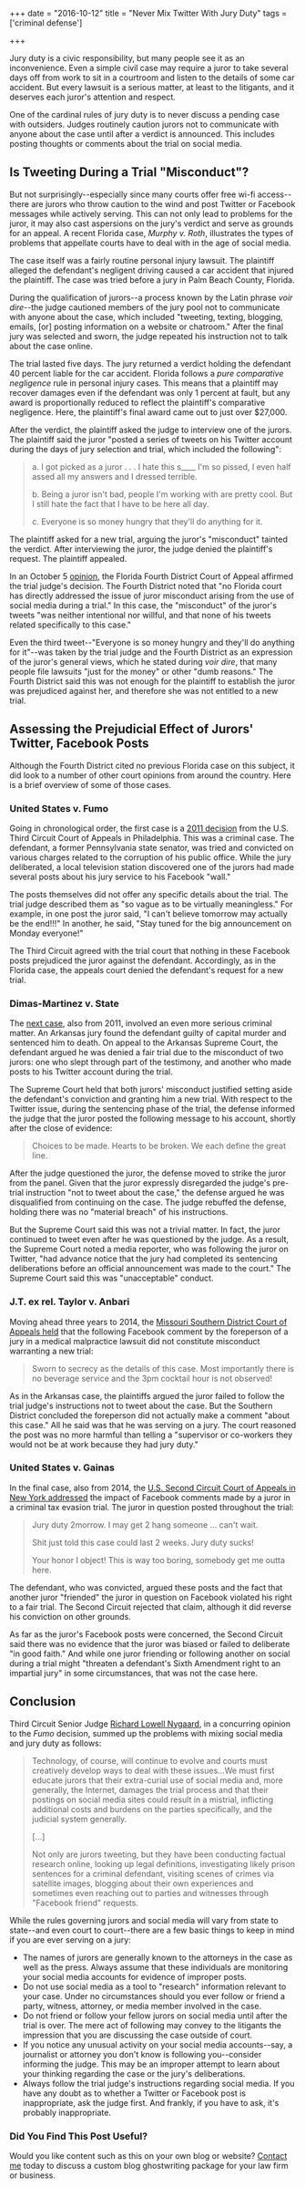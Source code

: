 +++
date = "2016-10-12"
title = "Never Mix Twitter With Jury Duty"
tags = ['criminal defense']

+++

Jury duty is a civic responsibility, but many people see it as an inconvenience. Even a simple civil case may require a juror to take several days off from work to sit in a courtroom and listen to the details of some car accident. But every lawsuit is a serious matter, at least to the litigants, and it deserves each juror's attention and respect.

One of the cardinal rules of jury duty is to never discuss a pending case with outsiders. Judges routinely caution jurors not to communicate with anyone about the case until after a verdict is announced. This includes posting thoughts or comments about the trial on social media.

## Is Tweeting During a Trial "Misconduct"?

But not surprisingly--especially since many courts offer free wi-fi access--there are jurors who throw caution to the wind and post Twitter or Facebook messages while actively serving. This can not only lead to problems for the juror, it may also cast aspersions on the jury's verdict and serve as grounds for an appeal. A recent Florida case, <em>Murphy v. Roth</em>, illustrates the types of problems that appellate courts have to deal with in the age of social media.

The case itself was a fairly routine personal injury lawsuit. The plaintiff alleged the defendant's negligent driving caused a car accident that injured the plaintiff. The case was tried before a jury in Palm Beach County, Florida.

During the qualification of jurors--a process known by the Latin phrase <em>voir dire</em>--the judge cautioned members of the jury pool not to communicate with anyone about the case, which included "tweeting, texting, blogging, emails, [or] posting information on a website or chatroom." After the final jury was selected and sworn, the judge repeated his instruction not to talk about the case online.

The trial lasted five days. The jury returned a verdict holding the defendant 40 percent liable for the car accident. Florida follows a <em>pure comparative negligence</em> rule in personal injury cases. This means that a plaintiff may recover damages even if the defendant was only 1 percent at fault, but any award is proportionally reduced to reflect the plaintiff's comparative negligence. Here, the plaintiff's final award came out to just over $27,000.

After the verdict, the plaintiff asked the judge to interview one of the jurors. The plaintiff said the juror "posted a series of tweets on his Twitter account during the days of jury selection and trial, which included the following":

<blockquote>
  a. I got picked as a juror . . . I hate this s____ I'm so pissed, I even half assed all my answers and I dressed terrible.

  b. Being a juror isn't bad, people I'm working with are pretty cool. But I still hate the fact that I have to be here all day.

  c. Everyone is so money hungry that they'll do anything for it.
</blockquote>

The plaintiff asked for a new trial, arguing the juror's "misconduct" tainted the verdict. After interviewing the juror, the judge denied the plaintiff's request. The plaintiff appealed.

In an October 5 <a href="https://scholar.google.com/scholar_case?case=5880734397557508025&amp;hl=en&amp;as_sdt=6,47">opinion</a>, the Florida Fourth District Court of Appeal affirmed the trial judge's decision. The Fourth District noted that "no Florida court has directly addressed the issue of juror misconduct arising from the use of social media during a trial." In this case, the "misconduct" of the juror's tweets "was neither intentional nor willful, and that none of his tweets related specifically to this case."

Even the third tweet--"Everyone is so money hungry and they'll do anything for it"--was taken by the trial judge and the Fourth District as an expression of the juror's general views, which he stated during <em>voir dire</em>, that many people file lawsuits "just for the money" or other "dumb reasons." The Fourth District said this was not enough for the plaintiff to establish the juror was prejudiced against her, and therefore she was not entitled to a new trial.

## Assessing the Prejudicial Effect of Jurors' Twitter, Facebook Posts

Although the Fourth District cited no previous Florida case on this subject, it did look to a number of other court opinions from around the country. Here is a brief overview of some of those cases.

### United States v. Fumo

Going in chronological order, the first case is a <a href="https://scholar.google.com/scholar_case?case=5173223868708822818&amp;hl=en&amp;as_sdt=6,470">2011 decision</a> from the U.S. Third Circuit Court of Appeals in Philadelphia. This was a criminal case. The defendant, a former Pennsylvania state senator, was tried and convicted on various charges related to the corruption of his public office. While the jury deliberated, a local television station discovered one of the jurors had made several posts about his jury service to his Facebook "wall."

The posts themselves did not offer any specific details about the trial. The trial judge described them as "so vague as to be virtually meaningless." For example, in one post the juror said, "I can't believe tomorrow may actually be the end!!!" In another, he said, "Stay tuned for the big announcement on Monday everyone!"

The Third Circuit agreed with the trial court that nothing in these Facebook posts prejudiced the juror against the defendant. Accordingly, as in the Florida case, the appeals court denied the defendant's request for a new trial.

### Dimas-Martinez v. State

The <a href="https://scholar.google.com/scholar_case?case=3893920204546286740&amp;hl=en&amp;as_sdt=6,47">next case</a>, also from 2011, involved an even more serious criminal matter. An Arkansas jury found the defendant guilty of capital murder and sentenced him to death. On appeal to the Arkansas Supreme Court, the defendant argued he was denied a fair trial due to the misconduct of two jurors: one who slept through part of the testimony, and another who made posts to his Twitter account during the trial.

The Supreme Court held that both jurors' misconduct justified setting aside the defendant's conviction and granting him a new trial. With respect to the Twitter issue, during the sentencing phase of the trial, the defense informed the judge that the juror posted the following message to his account, shortly after the close of evidence:

<blockquote>
  Choices to be made. Hearts to be broken. We each define the great line.
</blockquote>

After the judge questioned the juror, the defense moved to strike the juror from the panel. Given that the juror expressly disregarded the judge's pre-trial instruction "not to tweet about the case," the defense argued he was disqualified from continuing on the case. The judge rebuffed the defense, holding there was no "material breach" of his instructions.

But the Supreme Court said this was not a trivial matter. In fact, the juror continued to tweet even after he was questioned by the judge. As a result, the Supreme Court noted a media reporter, who was following the juror on Twitter, "had advance notice that the jury had completed its sentencing deliberations before an official announcement was made to the court." The Supreme Court said this was "unacceptable" conduct.

### J.T. ex rel. Taylor v. Anbari

Moving ahead three years to 2014, the <a href="https://scholar.google.com/scholar_case?case=11629728967547516440&amp;hl=en&amp;as_sdt=6,47">Missouri Southern District Court of Appeals held</a> that the following Facebook comment by the foreperson of a jury in a medical malpractice lawsuit did not constitute misconduct warranting a new trial:

<blockquote>
  Sworn to secrecy as the details of this case. Most importantly there is no beverage service and the 3pm cocktail hour is not observed!
</blockquote>

As in the Arkansas case, the plaintiffs argued the juror failed to follow the trial judge's instructions not to tweet about the case. But the Southern District concluded the foreperson did not actually make a comment "about this case." All he said was that he was serving on a jury. The court reasoned the post was no more harmful than telling a "supervisor or co-workers they would not be at work because they had jury duty."

### United States v. Gainas

In the final case, also from 2014, the <a href="https://scholar.google.com/scholar_case?case=16926744034394821172">U.S. Second Circuit Court of Appeals in New York addressed</a> the impact of Facebook comments made by a juror in a criminal tax evasion trial. The juror in question posted throughout the trial:

<blockquote>
  Jury duty 2morrow. I may get 2 hang someone ... can't wait.

  Shit just told this case could last 2 weeks. Jury duty sucks!

  Your honor I object! This is way too boring, somebody get me outta here.
</blockquote>

The defendant, who was convicted, argued these posts and the fact that another juror "friended" the juror in question on Facebook violated his right to a fair trial. The Second Circuit rejected that claim, although it did reverse his conviction on other grounds.

As far as the juror's Facebook posts were concerned, the Second Circuit said there was no evidence that the juror was biased or failed to deliberate "in good faith." And while one juror friending or following another on social during a trial might "threaten a defendant's Sixth Amendment right to an impartial jury" in some circumstances, that was not the case here.

## Conclusion

Third Circuit Senior Judge <a href="http://www.fjc.gov/servlet/nGetInfo?jid=1790&amp;cid=999&amp;ctype=na&amp;instate=na">Richard Lowell Nygaard</a>, in a concurring opinion to the <em>Fumo</em> decision, summed up the problems with mixing social media and jury duty as follows:

<blockquote>
  Technology, of course, will continue to evolve and courts must creatively develop ways to deal with these issues...We must first educate jurors that their extra-curial use of social media and, more generally, the Internet, damages the trial process and that their postings on social media sites could result in a mistrial, inflicting additional costs and burdens on the parties specifically, and the judicial system generally.

  [...]

  Not only are jurors tweeting, but they have been conducting factual research online, looking up legal definitions, investigating likely prison sentences for a criminal defendant, visiting scenes of crimes via satellite images, blogging about their own experiences and sometimes even reaching out to parties and witnesses through "Facebook friend" requests.
</blockquote>

While the rules governing jurors and social media will vary from state to state--and even court to court--there are a few basic things to keep in mind if you are ever serving on a jury:

<ul>
    <li>The names of jurors are generally known to the attorneys in the case as well as the press. Always assume that these individuals are monitoring your social media accounts for evidence of improper posts.</li>
    <li>Do not use social media as a tool to "research" information relevant to your case. Under no circumstances should you ever follow or friend a party, witness, attorney, or media member involved in the case.</li>
    <li>Do not friend or follow your fellow jurors on social media until after the trial is over. The mere act of following may convey to the litigants the impression that you are discussing the case outside of court.</li>
    <li>If you notice any unusual activity on your social media accounts--say, a journalist or attorney you don't know is following you--consider informing the judge. This may be an improper attempt to learn about your thinking regarding the case or the jury's deliberations.</li>
    <li>Always follow the trial judge's instructions regarding social media. If you have any doubt as to whether a Twitter or Facebook post is inappropriate, ask the judge first. And frankly, if you have to ask, it's probably inappropriate.</li>
</ul>

### Did You Find This Post Useful?

Would you like content such as this on your own blog or website? [Contact me](https://skipoliva.com/#contact) today to discuss a custom blog ghostwriting package for your law firm or business.
